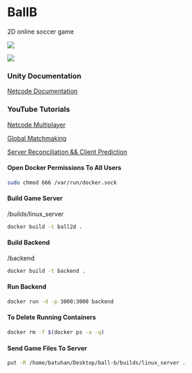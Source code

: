 # BallB

2D online soccer game

![](https://github.com/batuhannoz/ball-b/blob/main/pictures/LobbyScreenshot.png)

![](https://github.com/batuhannoz/ball-b/blob/main/pictures/GameScreenshot.png)

### Unity Documentation

[Netcode Documentation](https://docs-multiplayer.unity3d.com/netcode/current/about)

### YouTube Tutorials

[Netcode Multiplayer](https://www.youtube.com/watch?v=stJ4SESQwJQ&t=130s)

[Global Matchmaking](https://www.youtube.com/watch?v=fdkvm21Y0xE&t=591s)

[Server Reconciliation && Client Prediction](https://www.youtube.com/watch?v=TFLD9HWOc2k)


#### Open Docker Permissions To All Users

```bash
sudo chmod 666 /var/run/docker.sock
```

#### Build Game Server

/builds/linux_server
```bash
docker build -t ball2d .
```

#### Build Backend

/backend
```bash
docker build -t backend .
```

#### Run Backend
```bash
docker run -d -p 3000:3000 backend
```

#### To Delete Running Containers
```bash
docker rm -f $(docker ps -a -q)
```

#### Send Game Files To Server
```bash
put -R /home/batuhan/Desktop/ball-b/builds/linux_server .
```

